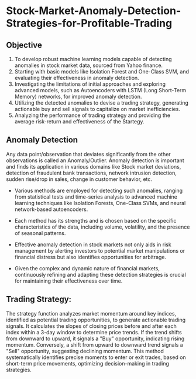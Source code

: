 # Stock-Market-Anomaly-Detection-Strategies-for-Profitable-Trading

## Objective
1. To develop robust machine learning models capable of detecting anomalies in stock market data, sourced from Yahoo finance.
2. Starting with basic models like Isolation Forest and One-Class SVM, and evaluating their effectiveness in anomaly detection.
3. Investigating the limitations of initial approaches and exploring advanced models, such as Autoencoders with LSTM (Long Short-Term Memory) networks, for improved anomaly detection.
4. Utilizing the detected anomalies to devise a trading strategy, generating actionable buy and sell signals to capitalize on market inefficiencies.
5. Analyzing the performance of trading strategy and providing the average risk-return and effectiveness of the Startegy.

## Anomaly Detection
Any data point/observation that deviates significantly from the other observations is called an Anomaly/Outlier. Anomaly detection is important and finds its application in various domains like Stock market deviations, detection of fraudulent bank transactions, network intrusion detection, sudden rise/drop in sales, change in customer behavior, etc.

* Various methods are employed for detecting such anomalies, ranging from statistical tests and time-series analysis to advanced machine learning techniques like Isolation Forests, One-Class SVMs, and neural network-based autoencoders. 

* Each method has its strengths and is chosen based on the specific characteristics of the data, including volume, volatility, and the presence of seasonal patterns. 

* Effective anomaly detection in stock markets not only aids in risk management by alerting investors to potential market manipulations or financial distress but also identifies opportunities for arbitrage. 

* Given the complex and dynamic nature of financial markets, continuously refining and adapting these detection strategies is crucial for maintaining their effectiveness over time.

## Trading Strategy:

The strategy function analyzes market momentum around key indices, identified as potential trading opportunities, to generate actionable trading signals. It calculates the slopes of closing prices before and after each index within a 3-day window to determine price trends. If the trend shifts from downward to upward, it signals a "Buy" opportunity, indicating rising momentum. Conversely, a shift from upward to downward trend signals a "Sell" opportunity, suggesting declining momentum. This method systematically identifies precise moments to enter or exit trades, based on short-term price movements, optimizing decision-making in trading strategies.
